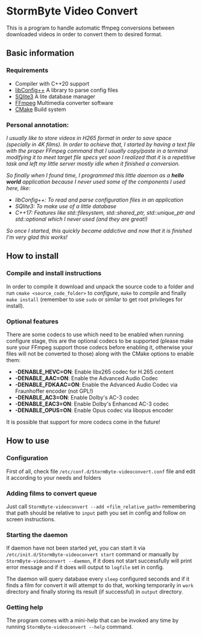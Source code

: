 # StormByte Video Convert

This is a program to handle automatic ffmpeg conversions between downloaded videos in order to convert them to desired format.

## Basic information

### Requirements

* Compiler with C++20 support
* [libConfig++](http://hyperrealm.github.io/libconfig) A library to parse config files
* [SQlite3](https://www.sqlite.org/index.html) A lite database manager
* [FFmpeg](https://ffmpeg.org) Multimedia converter software
* [CMake](https://cmake.org/) Build system

### Personal annotation:

_I usually like to store videos in H265 format in order to save space (specially in 4K films). In order to achieve that, I started by having a text file with the proper FFmpeg command that I usually copy/paste in a terminal modifying it to meet target file specs yet soon I realized that it is a repetitive task and left my little server mostly idle when it finished a conversion._

_So finally when I found time, I programmed this little daemon as a **hello world** application because I never used some of the components I used here, like:_

* _libConfig++: To read and parse configuration files in an application_
* _SQlite3: To make use of a little database_
* _C++17: Features like std::filesystem, std::shared_ptr, std::unique_ptr and std::optional which I never used (and they are great!)_

_So once I started, this quickly became addictive and now that it is finished I'm very glad this works!_

## How to install

### Compile and install instructions

In order to compile it download and unpack the source code to a folder and run `cmake <source_code_folder>` to _configure_, `make` to _compile_ and finally `make install` (remember to use `sudo` or similar to get root privileges for install).

### Optional features

There are some codecs to use which need to be enabled when running configure stage, this are the optional codecs to be supported (please make sure your FFmpeg support those codecs before enabling it, otherwise your files will not be converted to those) along with the CMake options to enable them:

* **-DENABLE_HEVC=ON**: Enable libx265 codec for H.265 content
* **-DENABLE_AAC=ON**: Enable the Advanced Audio Codec
* **-DENABLE_FDKAAC=ON**: Enable the Advanced Audio Codec via Fraunhoffer encoder (not GPL!)
* **-DENABLE_AC3=ON**: Enable Dolby's AC-3 codec
* **-DENABLE_EAC3=ON**: Enable Dolby's Enhanced AC-3 codec
* **-DENABLE_OPUS=ON**: Enable Opus codec via libopus encoder

It is possible that support for more codecs come in the future!

## How to use

### Configuration

First of all, check file `/etc/conf.d/StormByte-videoconvert.conf` file and edit it according to your needs and folders

### Adding films to convert queue

Just call `StormByte-videoconvert --add <film_relative_path>` remembering that path should be relative to `input` path you set in config and follow on screen instructions.

### Starting the daemon

If daemon have not been started yet, you can start it via `/etc/init.d/StormByte-videoconvert start` command or manually by `StormByte-videoconvert --daemon`, if it does not start successfully will print error message and if it does will output to `logfile` set in config.

The daemon will query database every `sleep` configured seconds and if it finds a film for convert it will attempt to do that, working temporarily in `work` directory and finally storing its result (if successful) in `output` directory.

### Getting help

The program comes with a mini-help that can be invoked any time by running `StormByte-videoconvert --help` command.

